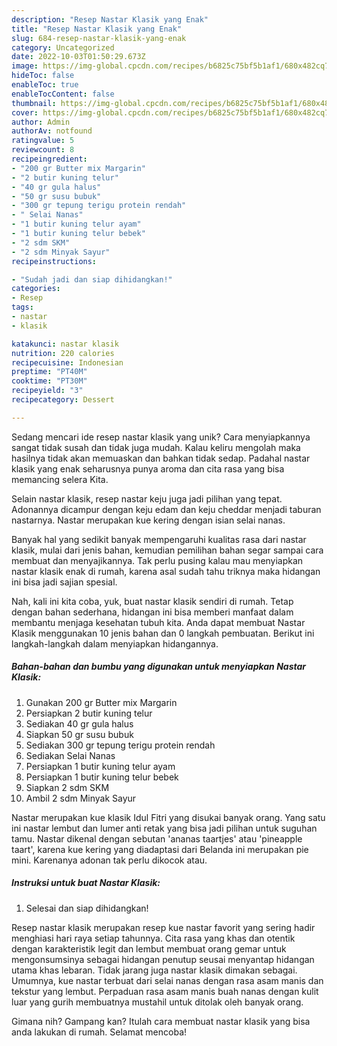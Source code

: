 ```yaml
---
description: "Resep Nastar Klasik yang Enak"
title: "Resep Nastar Klasik yang Enak"
slug: 684-resep-nastar-klasik-yang-enak
category: Uncategorized
date: 2022-10-03T01:50:29.673Z
image: https://img-global.cpcdn.com/recipes/b6825c75bf5b1af1/680x482cq70/nastar-klasik-foto-resep-utama.jpg
hideToc: false
enableToc: true
enableTocContent: false
thumbnail: https://img-global.cpcdn.com/recipes/b6825c75bf5b1af1/680x482cq70/nastar-klasik-foto-resep-utama.jpg
cover: https://img-global.cpcdn.com/recipes/b6825c75bf5b1af1/680x482cq70/nastar-klasik-foto-resep-utama.jpg
author: Admin
authorAv: notfound
ratingvalue: 5
reviewcount: 8
recipeingredient:
- "200 gr Butter mix Margarin"
- "2 butir kuning telur"
- "40 gr gula halus"
- "50 gr susu bubuk"
- "300 gr tepung terigu protein rendah"
- " Selai Nanas"
- "1 butir kuning telur ayam"
- "1 butir kuning telur bebek"
- "2 sdm SKM"
- "2 sdm Minyak Sayur"
recipeinstructions:

- "Sudah jadi dan siap dihidangkan!"
categories:
- Resep
tags:
- nastar
- klasik

katakunci: nastar klasik 
nutrition: 220 calories
recipecuisine: Indonesian
preptime: "PT40M"
cooktime: "PT30M"
recipeyield: "3"
recipecategory: Dessert

---
```





Sedang mencari ide resep nastar klasik yang unik? Cara menyiapkannya sangat tidak susah dan tidak juga mudah. Kalau keliru mengolah maka hasilnya tidak akan memuaskan dan bahkan tidak sedap. Padahal nastar klasik yang enak seharusnya punya aroma dan cita rasa yang bisa memancing selera Kita.





Selain nastar klasik, resep nastar keju juga jadi pilihan yang tepat. Adonannya dicampur dengan keju edam dan keju cheddar menjadi taburan nastarnya. Nastar merupakan kue kering dengan isian selai nanas.

Banyak hal yang sedikit banyak mempengaruhi kualitas rasa dari nastar klasik, mulai dari jenis bahan, kemudian pemilihan bahan segar sampai cara membuat dan menyajikannya. Tak perlu pusing kalau mau menyiapkan nastar klasik enak di rumah, karena asal sudah tahu triknya maka hidangan ini bisa jadi sajian spesial.






Nah, kali ini kita coba, yuk, buat nastar klasik sendiri di rumah. Tetap dengan bahan sederhana, hidangan ini bisa memberi manfaat dalam membantu menjaga kesehatan tubuh kita. Anda dapat membuat Nastar Klasik menggunakan 10 jenis bahan dan 0 langkah pembuatan. Berikut ini langkah-langkah dalam menyiapkan hidangannya.

<!--inarticleads1-->

##### Bahan-bahan dan bumbu yang digunakan untuk menyiapkan Nastar Klasik:

1. Gunakan 200 gr Butter mix Margarin
1. Persiapkan 2 butir kuning telur
1. Sediakan 40 gr gula halus
1. Siapkan 50 gr susu bubuk
1. Sediakan 300 gr tepung terigu protein rendah
1. Sediakan  Selai Nanas
1. Persiapkan 1 butir kuning telur ayam
1. Persiapkan 1 butir kuning telur bebek
1. Siapkan 2 sdm SKM
1. Ambil 2 sdm Minyak Sayur


Nastar merupakan kue klasik Idul Fitri yang disukai banyak orang. Yang satu ini nastar lembut dan lumer anti retak yang bisa jadi pilihan untuk suguhan tamu. Nastar dikenal dengan sebutan &#39;ananas taartjes&#39; atau &#39;pineapple taart&#39;, karena kue kering yang diadaptasi dari Belanda ini merupakan pie mini. Karenanya adonan tak perlu dikocok atau. 

<!--inarticleads2-->

##### Instruksi untuk buat Nastar Klasik:


1. Selesai dan siap dihidangkan!

Resep nastar klasik merupakan resep kue nastar favorit yang sering hadir menghiasi hari raya setiap tahunnya. Cita rasa yang khas dan otentik dengan karakteristik legit dan lembut membuat orang gemar untuk mengonsumsinya sebagai hidangan penutup seusai menyantap hidangan utama khas lebaran. Tidak jarang juga nastar klasik dimakan sebagai. Umumnya, kue nastar terbuat dari selai nanas dengan rasa asam manis dan tekstur yang lembut. Perpaduan rasa asam manis buah nanas dengan kulit luar yang gurih membuatnya mustahil untuk ditolak oleh banyak orang. 

Gimana nih? Gampang kan? Itulah cara membuat nastar klasik yang bisa anda lakukan di rumah. Selamat mencoba!
